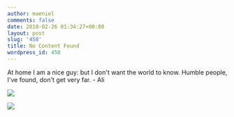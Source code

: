 ```yaml
---
author: maeniel
comments: false
date: 2010-02-26 01:34:27+00:00
layout: post
slug: '450'
title: No Content Found
wordpress_id: 450
---
```


At home I am a nice guy: but I  don't want the world to know. Humble people, I've found, don't get very  far. - Ali  
  
![](http://maeniel.files.wordpress.com/2010/02/tumblr_ky3l99jzzv1qzpwi0o1_500.jpg)  
  


![](http://img.zemanta.com/pixy.gif?x-id=ca0fa116-0369-81aa-b04c-538edffafbbd)
